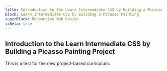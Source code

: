 ```yaml
---
title: Introduction to the Learn Intermediate CSS by Building a Picasso Painting Project
block: Learn Intermediate CSS by Building a Picasso Painting
superBlock: Responsive Web Design
isBeta: true
---
```


## Introduction to the Learn Intermediate CSS by Building a Picasso Painting Project

This is a test for the new project-based curriculum.
